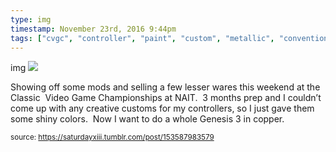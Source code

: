 ```yaml
---
type: img
timestamp: November 23rd, 2016 9:44pm
tags: ["cvgc", "controller", "paint", "custom", "metallic", "convention", "edmonton", "alberta", "nait", "retro", "championships", "classic", "sega", "ninetendo", "nes", "snes", "gens"]
---
```

img
<img src="https://saturdayxiii.github.io/media/153587983579.jpg"/>
                                                                                          
Showing off some mods and selling a few lesser wares this weekend at the Classic  Video Game Championships at NAIT.  3 months prep and I couldn’t come up with any creative customs for my controllers, so I just gave them some shiny colors.  Now I want to do a whole Genesis 3 in copper.
 
                                    
                
                
                
                
                                
<small>source: https://saturdayxiii.tumblr.com/post/153587983579</small>